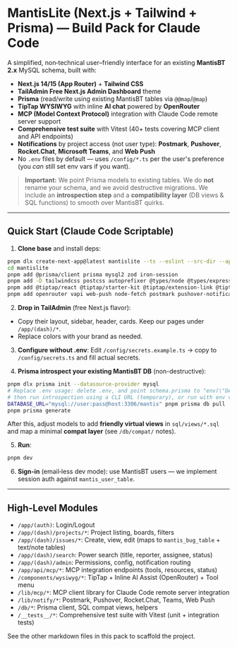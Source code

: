 # MantisLite (Next.js + Tailwind + Prisma) — Build Pack for Claude Code

A simplified, non‑technical user–friendly interface for an existing **MantisBT 2.x** MySQL schema, built with:
- **Next.js 14/15 (App Router)** + **Tailwind CSS**
- **TailAdmin Free Next.js Admin Dashboard** theme
- **Prisma** (read/write using existing MantisBT tables via `@@map`/`@map`)
- **TipTap WYSIWYG** with inline **AI chat** powered by **OpenRouter**
- **MCP (Model Context Protocol)** integration with Claude Code remote server support
- **Comprehensive test suite** with Vitest (40+ tests covering MCP client and API endpoints)
- **Notifications** by project access (not user type): **Postmark**, **Pushover**, **Rocket.Chat**, **Microsoft Teams**, and **Web Push**
- No `.env` files by default — uses `/config/*.ts` per the user's preference (you *can* still set env vars if you want).

> **Important:** We point Prisma models to existing tables. We do **not** rename your schema, and we avoid destructive migrations. We include an **introspection step** and a **compatibility layer** (DB views & SQL functions) to smooth over MantisBT quirks.

---

## Quick Start (Claude Code Scriptable)

1) **Clone base** and install deps:
```bash
pnpm dlx create-next-app@latest mantislite --ts --eslint --src-dir --app --import-alias "@/*"
cd mantislite
pnpm add @prisma/client prisma mysql2 zod iron-session
pnpm add -D tailwindcss postcss autoprefixer @types/node @types/express
pnpm add @tiptap/react @tiptap/starter-kit @tiptap/extension-link @tiptap/extension-placeholder
pnpm add openrouter vapi web-push node-fetch postmark pushover-notifications
```

2) **Drop in TailAdmin** (free Next.js flavor):
- Copy their layout, sidebar, header, cards. Keep our pages under `/app/(dash)/*`.
- Replace colors with your brand as needed.

3) **Configure without .env**:
Edit `/config/secrets.example.ts` → copy to `/config/secrets.ts` and fill actual secrets.

4) **Prisma introspect your existing MantisBT DB** (non-destructive):
```bash
pnpm dlx prisma init --datasource-provider mysql
# Replace .env usage: delete .env, and point schema.prisma to "env(\"DATABASE_URL\")"
# then run introspection using a CLI URL (temporary), or run with env var just for the command:
DATABASE_URL="mysql://user:pass@host:3306/mantis" pnpm prisma db pull
pnpm prisma generate
```
After this, adjust models to add **friendly virtual views** in `sql/views/*.sql` and map a minimal **compat layer** (see `/db/compat/` notes).

5) **Run**:
```bash
pnpm dev
```

6) **Sign-in** (email‑less dev mode): use MantisBT users — we implement session auth against `mantis_user_table`.

---

## High‑Level Modules

- `/app/(auth)`: Login/Logout
- `/app/(dash)/projects/*`: Project listing, boards, filters
- `/app/(dash)/issues/*`: Create, view, edit (maps to `mantis_bug_table` + text/note tables)
- `/app/(dash)/search`: Power search (title, reporter, assignee, status)
- `/app/(dash)/admin`: Permissions, config, notification routing
- `/app/api/mcp/*`: MCP integration endpoints (tools, resources, status)
- `/components/wysiwyg/*`: TipTap + Inline AI Assist (OpenRouter) + Tool menu
- `/lib/mcp/*`: MCP client library for Claude Code remote server integration
- `/lib/notify/*`: Postmark, Pushover, Rocket.Chat, Teams, Web Push
- `/db/*`: Prisma client, SQL compat views, helpers
- `/__tests__/*`: Comprehensive test suite with Vitest (unit + integration tests)

See the other markdown files in this pack to scaffold the project.
